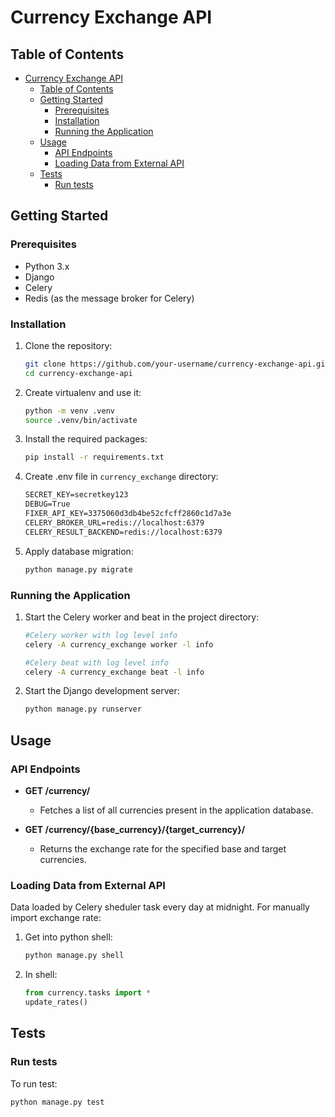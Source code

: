 # Currency Exchange API


## Table of Contents

- [Currency Exchange API](#currency-exchange-api)
  - [Table of Contents](#table-of-contents)
  - [Getting Started](#getting-started)
    - [Prerequisites](#prerequisites)
    - [Installation](#installation)
    - [Running the Application](#running-the-application)
  - [Usage](#usage)
    - [API Endpoints](#api-endpoints)
    - [Loading Data from External API](#loading-data-from-external-api)
  - [Tests](#tests)
    - [Run tests](#run-tests)

## Getting Started

### Prerequisites

- Python 3.x
- Django
- Celery
- Redis (as the message broker for Celery)

### Installation

1. Clone the repository:

    ```bash
    git clone https://github.com/your-username/currency-exchange-api.git
    cd currency-exchange-api
    ```

2. Create virtualenv and use it:

    ```bash
    python -m venv .venv
    source .venv/bin/activate
    ```

3. Install the required packages:

    ```bash
    pip install -r requirements.txt
    ```

4. Create .env file in `currency_exchange` directory:

    ```txt
    SECRET_KEY=secretkey123
    DEBUG=True
    FIXER_API_KEY=3375060d3db4be52cfcff2860c1d7a3e
    CELERY_BROKER_URL=redis://localhost:6379
    CELERY_RESULT_BACKEND=redis://localhost:6379
    ```

5. Apply database migration:

    ```bash
    python manage.py migrate
    ```

### Running the Application

1. Start the Celery worker and beat in the project directory:

    ```bash
    #Celery worker with log level info
    celery -A currency_exchange worker -l info

    #Celery beat with log level info
    celery -A currency_exchange beat -l info
    ```

2. Start the Django development server:

    ```bash
    python manage.py runserver
    ```

## Usage

### API Endpoints

- **GET /currency/**
  - Fetches a list of all currencies present in the application database.

- **GET /currency/{base_currency}/{target_currency}/**
  - Returns the exchange rate for the specified base and target currencies.

### Loading Data from External API

Data loaded by Celery sheduler task every day at midnight.
For manually import exchange rate:

1. Get into python shell:

    ```bash
    python manage.py shell
    ```

2. In shell:

    ```python
    from currency.tasks import *
    update_rates()
    ```

## Tests

### Run tests

To run test:

```bash
python manage.py test
```
